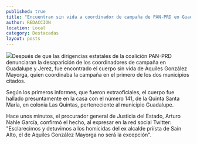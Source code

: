 ```yaml
---
published: true
title: "Encuentran sin vida a coordinador de campaña de PAN-PRD en Guadalupe"
author: REDACCION
location: Local
category: Destacadas
layout: posts
---
```


![](http://i.imgur.com/F065hPWm.jpg)Después de que las dirigencias estatales de la coalición PAN-PRD denunciaran la desaparición de los coordinadores de campaña en Guadalupe y Jerez, fue encontrado el cuerpo sin vida de Aquiles González Mayorga, quien coordinaba la campaña en el primero de los dos municipios citados.

Según los primeros informes, que fueron extraoficiales, el cuerpo fue hallado presuntamente en la casa con el número 141, de la Quinta Santa María, en colonia Las Quintas, perteneciente al municipio Guadalupe.
 
Hace unos minutos, el procurador general de Justicia del Estado, Arturo Nahle García, confirmó el hecho, al expresar en la red social Twitter: "Esclarecimos y detuvimos a los homicidas del ex alcalde priísta de Sain Alto, el de Aquiles González Mayorga no será la excepción".
